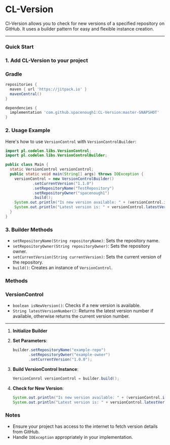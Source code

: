 # CL-Version

Cl-Version allows you to check for new versions of a specified repository on GitHub. It uses a builder pattern for easy and flexible instance creation.

---

### Quick Start

### 1. Add CL-Version to your project

### Gradle
```groovy
repositories {
  maven { url 'https://jitpack.io' }
  mavenCentral()
}

dependencies {
  implementation 'com.github.spacenough1:CL-Version:master-SNAPSHOT'
}
```
### 2. Usage Example

Here's how to use `VersionControl` with `VersionControlBuilder`:

```java
import pl.codelen.libs.VersionControl;
import pl.codelen.libs.VersionControlBuilder;

public class Main {
  static VersionControl versionControl;
  public static void main(String[] args) throws IOException {
    versionControl = new VersionControlBuilder()
            .setCurrentVersion("1.1.0")
            .setRepositoryName("TestRepository")
            .setRepositoryOwner("spacenough1")
            .build();
    System.out.println("Is new version available: " + (versionControl.isNewVersion() ? "yes" : "no"));
    System.out.println("Latest version is: " + versionControl.latestVersionNumber());
  }
}
```

### 3. Builder Methods

- `setRepositoryName(String repositoryName)`: Sets the repository name.
- `setRepositoryOwner(String repositoryOwner)`: Sets the repository owner.
- `setCurrentVersion(String currentVersion)`: Sets the current version of the repository.
- `build()`: Creates an instance of `VersionControl`.

### Methods

### VersionControl

- `boolean isNewVersion()`: Checks if a new version is available.
- `String latestVersionNumber()`: Returns the latest version number if available, otherwise returns the current version number.

---

1. **Initialize Builder**
2. **Set Parameters**:
    
    ```java
    builder.setRepositoryName("example-repo")
           .setRepositoryOwner("example-owner")
           .setCurrentVersion("1.0.0");
    ```
    
3. **Build VersionControl Instance**:
    
    ```java
    VersionConrol versionControl = builder.build();
    ```
    
4. **Check for New Version**:
    
    ```java
    System.out.println("Is new version available: " + (versionControl.isNewVersion() ? "yes" : "no"));
    System.out.println("Latest version is: " + versionControl.latestVersionNumber());
    ```
    

### Notes

- Ensure your project has access to the internet to fetch version details from GitHub.
- Handle `IOException` appropriately in your implementation.
